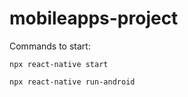 # mobileapps-project

Commands to start:
```
npx react-native start

npx react-native run-android
```
